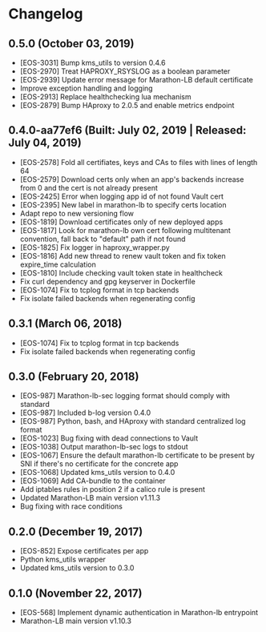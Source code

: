# Changelog

## 0.5.0 (October 03, 2019)

* [EOS-3031] Bump kms_utils to version 0.4.6
* [EOS-2970] Treat HAPROXY_RSYSLOG as a boolean parameter
* [EOS-2939] Update error message for Marathon-LB default certificate
* Improve exception handling and logging
* [EOS-2913] Replace healthchecking lua mechanism
* [EOS-2879] Bump HAproxy to 2.0.5 and enable metrics endpoint

## 0.4.0-aa77ef6 (Built: July 02, 2019 | Released: July 04, 2019)

* [EOS-2578] Fold all certifiates, keys and CAs to files with lines of length 64
* [EOS-2579] Download certs only when an app's backends increase from 0 and the cert is not already present 
* [EOS-2425] Error when logging app id of not found Vault cert 
* [EOS-2395] New label in marathon-lb to specify certs location
* Adapt repo to new versioning flow
* [EOS-1819] Download certificates only of new deployed apps
* [EOS-1817] Look for marathon-lb own cert following multitenant convention, fall back to "default" path if not found
* [EOS-1825] Fix logger in haproxy_wrapper.py
* [EOS-1816] Add new thread to renew vault token and fix token expire_time calculation
* [EOS-1810] Include checking vault token state in healthcheck
* Fix curl dependency and gpg keyserver in Dockerfile
* [EOS-1074] Fix to tcplog format in tcp backends
* Fix isolate failed backends when regenerating config

## 0.3.1 (March 06, 2018)

* [EOS-1074] Fix to tcplog format in tcp backends
* Fix isolate failed backends when regenerating config

## 0.3.0 (February 20, 2018)

* [EOS-987] Marathon-lb-sec logging format should comply with standard
* [EOS-987] Included b-log version 0.4.0
* [EOS-987] Python, bash, and HAproxy with standard centralized log format
* [EOS-1023] Bug fixing with dead connections to Vault
* [EOS-1038] Output marathon-lb-sec logs to stdout
* [EOS-1067] Ensure the default marathon-lb certificate to be present by SNI if there's no certificate for the concrete app
* [EOS-1068] Updated kms_utils version to 0.4.0
* [EOS-1069] Add CA-bundle to the container
* Add iptables rules in position 2 if a calico rule is present
* Updated Marathon-LB main version v1.11.3
* Bug fixing with race conditions

## 0.2.0 (December 19, 2017)

* [EOS-852] Expose certificates per app
* Python kms_utils wrapper
* Updated kms_utils version to 0.3.0

## 0.1.0 (November 22, 2017)

* [EOS-568] Implement dynamic authentication in Marathon-lb entrypoint
* Marathon-LB main version v1.10.3
